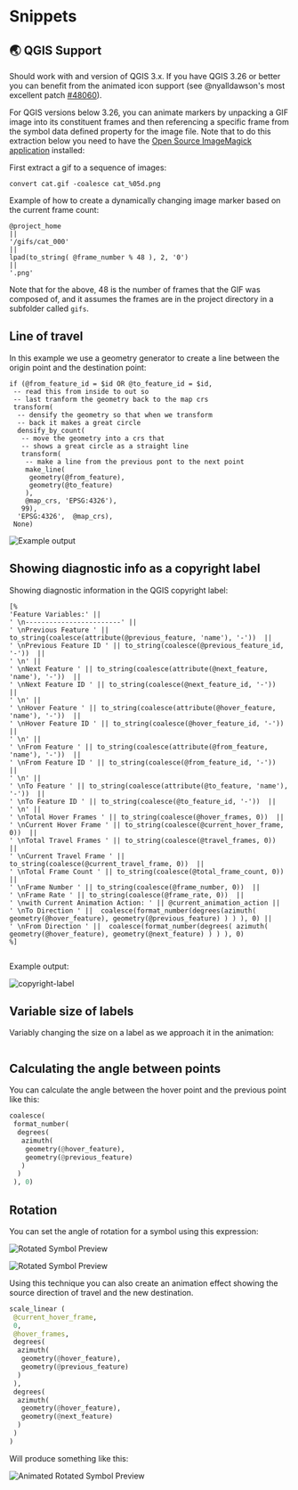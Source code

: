 # Snippets

## 🌏 QGIS Support

Should work with and version of QGIS 3.x. If you have QGIS 3.26 or better you can benefit from the animated icon support (see @nyalldawson's most excellent patch [#48060](https://github.com/qgis/QGIS/pull/48060)).

For QGIS versions below 3.26, you can animate markers by unpacking a GIF image into its constituent frames and then referencing a specific frame from the symbol data defined property for the image file. Note that to do this extraction below you need to have the [Open Source ImageMagick application](https://imagemagick.org/script/download.php) installed:

First extract a gif to a sequence of images:

```
convert cat.gif -coalesce cat_%05d.png
```

Example of how to create a dynamically changing image marker based on the current frame count:

```
@project_home 
||
'/gifs/cat_000'
|| 
lpad(to_string( @frame_number % 48 ), 2, '0')
|| 
'.png'
```

Note that for the above, 48 is the number of frames that the GIF was composed of, and it assumes the frames are in the project directory in a subfolder called ``gifs``.

## Line of travel

In this example we use a geometry generator to create a line between the origin point and the destination point:

```
if (@from_feature_id = $id OR @to_feature_id = $id,
 -- read this from inside to out so 
 -- last tranform the geometry back to the map crs
 transform( 
  -- densify the geometry so that when we transform
  -- back it makes a great circle
  densify_by_count(  
   -- move the geometry into a crs that 
   -- shows a great circle as a straight line
   transform( 
    -- make a line from the previous pont to the next point
    make_line( 
     geometry(@from_feature), 
     geometry(@to_feature)
    ),  
    @map_crs, 'EPSG:4326'),
   99), 
  'EPSG:4326',  @map_crs),
 None)
```

![Example output](img/make-line.png)

## Showing diagnostic info as a copyright label

Showing diagnostic information in the QGIS copyright label:

```
[%
'Feature Variables:' ||
' \n------------------------' ||
' \nPrevious Feature ' || to_string(coalesce(attribute(@previous_feature, 'name'), '-'))  ||
' \nPrevious Feature ID ' || to_string(coalesce(@previous_feature_id, '-'))  ||
' \n' ||
' \nNext Feature ' || to_string(coalesce(attribute(@next_feature, 'name'), '-'))  ||
' \nNext Feature ID ' || to_string(coalesce(@next_feature_id, '-'))  ||
' \n' ||
' \nHover Feature ' || to_string(coalesce(attribute(@hover_feature, 'name'), '-'))  ||
' \nHover Feature ID ' || to_string(coalesce(@hover_feature_id, '-'))  ||
' \n' ||
' \nFrom Feature ' || to_string(coalesce(attribute(@from_feature, 'name'), '-'))  ||
' \nFrom Feature ID ' || to_string(coalesce(@from_feature_id, '-'))  ||
' \n' ||
' \nTo Feature ' || to_string(coalesce(attribute(@to_feature, 'name'), '-'))  ||
' \nTo Feature ID ' || to_string(coalesce(@to_feature_id, '-'))  ||
' \n' ||
' \nTotal Hover Frames ' || to_string(coalesce(@hover_frames, 0))  ||
' \nCurrent Hover Frame ' || to_string(coalesce(@current_hover_frame, 0))  ||
' \nTotal Travel Frames ' || to_string(coalesce(@travel_frames, 0))  ||
' \nCurrent Travel Frame ' || to_string(coalesce(@current_travel_frame, 0))  ||
' \nTotal Frame Count ' || to_string(coalesce(@total_frame_count, 0))  ||
' \nFrame Number ' || to_string(coalesce(@frame_number, 0))  ||
' \nFrame Rate ' || to_string(coalesce(@frame_rate, 0))  ||
' \nwith Current Animation Action: ' || @current_animation_action ||
' \nTo Direction ' ||  coalesce(format_number(degrees(azimuth( geometry(@hover_feature), geometry(@previous_feature) ) ) ), 0) || 
' \nFrom Direction ' ||  coalesce(format_number(degrees( azimuth( geometry(@hover_feature), geometry(@next_feature) ) ) ), 0)
%]


```

Example output:

![copyright-label](https://user-images.githubusercontent.com/178003/161786902-04bb7fb7-d209-44cc-aaf0-bc80c6f9c130.gif)

## Variable size of labels

Variably changing the size on a label as we approach it in the animation:

```40 * ((@frame_number % @hover_frames) /  @hover_frames)
```

## Calculating the angle between points

You can calculate the angle between the hover point and the previous point like this:

```python
coalesce(
 format_number(
  degrees( 
   azimuth( 
    geometry(@hover_feature), 
    geometry(@previous_feature) 
   )
  )
 ), 0)
```

## Rotation

You can set the angle of rotation for a symbol using this expression:

![Rotated Symbol Preview](img/rotated-symbol-properties.png)

![Rotated Symbol Preview](img/rotated-symbol.png)

Using this technique you can also create an animation effect showing the source
direction of travel and the new destination.

```python
scale_linear (
 @current_hover_frame,
 0,
 @hover_frames,
 degrees( 
  azimuth( 
   geometry(@hover_feature), 
   geometry(@previous_feature) 
  )
 ),
 degrees( 
  azimuth( 
   geometry(@hover_feature), 
   geometry(@next_feature) 
  )
 )
)
```

Will produce something like this:

![Animated Rotated Symbol Preview](img/animated-rotating-symbol.gif)
